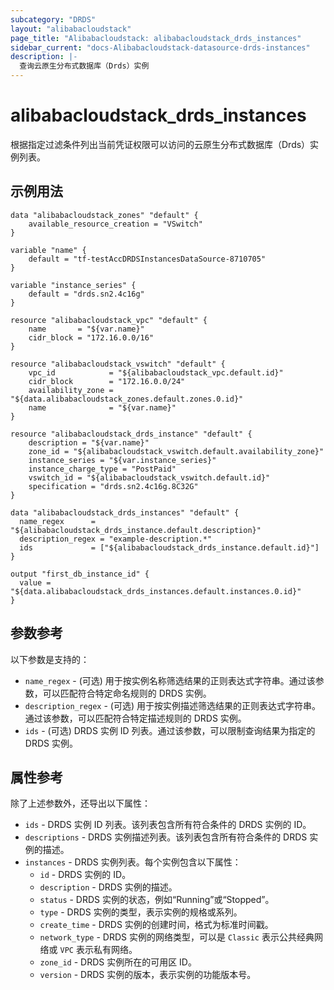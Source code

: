 ```yaml
---
subcategory: "DRDS"
layout: "alibabacloudstack"
page_title: "Alibabacloudstack: alibabacloudstack_drds_instances"
sidebar_current: "docs-Alibabacloudstack-datasource-drds-instances"
description: |- 
  查询云原生分布式数据库（Drds）实例
---
```


# alibabacloudstack_drds_instances

根据指定过滤条件列出当前凭证权限可以访问的云原生分布式数据库（Drds）实例列表。

## 示例用法

```hcl
data "alibabacloudstack_zones" "default" {
	available_resource_creation = "VSwitch"
}

variable "name" {
	default = "tf-testAccDRDSInstancesDataSource-8710705"
}

variable "instance_series" {
	default = "drds.sn2.4c16g"
}

resource "alibabacloudstack_vpc" "default" {
	name       = "${var.name}"
	cidr_block = "172.16.0.0/16"
}

resource "alibabacloudstack_vswitch" "default" {
	vpc_id            = "${alibabacloudstack_vpc.default.id}"
	cidr_block        = "172.16.0.0/24"
	availability_zone = "${data.alibabacloudstack_zones.default.zones.0.id}"
	name              = "${var.name}"
}	

resource "alibabacloudstack_drds_instance" "default" {
	description = "${var.name}"
	zone_id = "${alibabacloudstack_vswitch.default.availability_zone}"
	instance_series = "${var.instance_series}"
	instance_charge_type = "PostPaid"
	vswitch_id = "${alibabacloudstack_vswitch.default.id}"
	specification = "drds.sn2.4c16g.8C32G"
}

data "alibabacloudstack_drds_instances" "default" {
  name_regex      = "${alibabacloudstack_drds_instance.default.description}"
  description_regex = "example-description.*"
  ids             = ["${alibabacloudstack_drds_instance.default.id}"]
}

output "first_db_instance_id" {
  value = "${data.alibabacloudstack_drds_instances.default.instances.0.id}"
}
```

## 参数参考

以下参数是支持的：

* `name_regex` - (可选) 用于按实例名称筛选结果的正则表达式字符串。通过该参数，可以匹配符合特定命名规则的 DRDS 实例。
* `description_regex` - (可选) 用于按实例描述筛选结果的正则表达式字符串。通过该参数，可以匹配符合特定描述规则的 DRDS 实例。
* `ids` - (可选) DRDS 实例 ID 列表。通过该参数，可以限制查询结果为指定的 DRDS 实例。

## 属性参考

除了上述参数外，还导出以下属性：

* `ids` - DRDS 实例 ID 列表。该列表包含所有符合条件的 DRDS 实例的 ID。
* `descriptions` - DRDS 实例描述列表。该列表包含所有符合条件的 DRDS 实例的描述。
* `instances` - DRDS 实例列表。每个实例包含以下属性：
  * `id` - DRDS 实例的 ID。
  * `description` - DRDS 实例的描述。
  * `status` - DRDS 实例的状态，例如“Running”或“Stopped”。
  * `type` - DRDS 实例的类型，表示实例的规格或系列。
  * `create_time` - DRDS 实例的创建时间，格式为标准时间戳。
  * `network_type` - DRDS 实例的网络类型，可以是 `Classic` 表示公共经典网络或 `VPC` 表示私有网络。
  * `zone_id` - DRDS 实例所在的可用区 ID。
  * `version` - DRDS 实例的版本，表示实例的功能版本号。